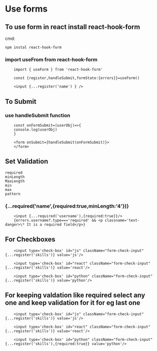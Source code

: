 # Use forms

## To use form in react install react-hook-form

cmd:

    npm instal react-hook-form

### import useFrom from react-hook-form

        import { useForm } from 'react-hook-form'

        const {register,handleSubmit,formState:{errors}}=useForm()

        <input {...register('name') } />

## To Submit

### use handleSubmit function

        const onFormSubmit=(userObj)=>{
        console.log(userObj)
        }

        <form onSubmit={handleSubmit(onFormSubmit)}>
        </form>

## Set Validation

    required
    minLength
    MaxLength
    min
    max
    pattern

### {...required('name',{required:true,minLength:'4'})}

        <input {...required('username'),{required:true}}/>
        {errors.username?.type==='required' && <p classname='text-danger>\* It is a required field</p>}

## For Checkboxes

        <input type='check-box' id="js" className="form-check-input" {...register('skills')} value='js'/>

        <input type='check-box' id="react" className="form-check-input" {...register('skills')} value='react'/>

        <input type='check-box' id="python" className="form-check-input" {...register('skills')} value='python'/>

## For keeping valdation like required select any one and keep validation for it for eg last one

        <input type='check-box' id="js" className="form-check-input" {...register('skills')} value='js'/>

        <input type='check-box' id="react" className="form-check-input" {...register('skills')} value='react'/>

        <input type='check-box' id="python" className="form-check-input" {...register('skills'),{required:true}} value='python'/>
